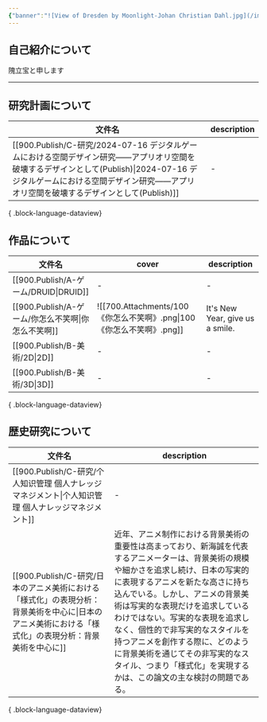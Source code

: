 ```yaml
---
{"banner":"![View of Dresden by Moonlight-Johan Christian Dahl.jpg](/img/user/700.Attachments/710.Banners/View%20of%20Dresden%20by%20Moonlight-Johan%20Christian%20Dahl.jpg)","dg-publish":true,"dg-home":"true","cssclasses":["cards"],"permalink":"/000.Homepage/000.Homepage-Publish/","contentClasses":"cards","tags":["gardenEntry"],"dgPassFrontmatter":true}
---
```


## 自己紹介について
隗立宝と申します

---
## 研究計画について
| 文件名                                                                                                                                                | description |
| -------------------------------------------------------------------------------------------------------------------------------------------------- | ----------- |
| [[900.Publish/C-研究/2024-07-16 デジタルゲームにおける空間デザイン研究——アプリオリ空間を破壊するデザインとして(Publish)\|2024-07-16 デジタルゲームにおける空間デザイン研究——アプリオリ空間を破壊するデザインとして(Publish)]] | \-          |

{ .block-language-dataview}

## 作品について
| 文件名                                     | cover                                                   | description                     |
| --------------------------------------- | ------------------------------------------------------- | ------------------------------- |
| [[900.Publish/A-ゲーム/DRUID\|DRUID]]   | \-                                                      | \-                              |
| [[900.Publish/A-ゲーム/你怎么不笑啊\|你怎么不笑啊]] | ![[700.Attachments/100 《你怎么不笑啊》.png\|100 《你怎么不笑啊》.png]] | It's New Year, give us a smile. |
| [[900.Publish/B-美術/2D\|2D]]          | \-                                                      | \-                              |
| [[900.Publish/B-美術/3D\|3D]]          | \-                                                      | \-                              |

{ .block-language-dataview}

## 歴史研究について
| 文件名                                                                                      | description                                                                                                                                                                                                                     |
| ---------------------------------------------------------------------------------------- | ------------------------------------------------------------------------------------------------------------------------------------------------------------------------------------------------------------------------------- |
| [[900.Publish/C-研究/个人知识管理 個人ナレッジマネジメント\|个人知识管理 個人ナレッジマネジメント]]                         | \-                                                                                                                                                                                                                              |
| [[900.Publish/C-研究/日本のアニメ美術における「様式化」の表現分析：背景美術を中心に\|日本のアニメ美術における「様式化」の表現分析：背景美術を中心に]] | 近年、アニメ制作における背景美術の重要性は高まっており、新海誠を代表するアニメーターは、背景美術の規模や細かさを追求し続け、日本の写実的に表現するアニメを新たな高さに持ち込んでいる。しかし、アニメの背景美術は写実的な表現だけを追求しているわけではない。写実的な表現を追求しなく、個性的で非写実的なスタイルを持つアニメを創作する際に、どのように背景美術を通じてその非写実的なスタイル、つまり「様式化」を実現するかは、この論文の主な検討の問題である。 |

{ .block-language-dataview}